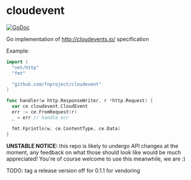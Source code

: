 # cloudevent

[![GoDoc](https://godoc.org/github.com/fnproject/cloudevent?status.svg)](https://godoc.org/github.com/fnproject/cloudevent)

Go implementation of http://cloudevents.io/ specification

Example:

```go
import (
  "net/http"
  "fmt"

  "github.com/fnproject/cloudevent"
)

func handler(w http.ResponseWriter, r *http.Request) {
  var ce cloudevent.CloudEvent
  err := ce.FromRequest(r)
  _ = err // handle err

  fmt.Fprintln(w, ce.ContentType, ce.Data)
}
```

__UNSTABLE NOTICE:__ this repo is likely to undergo API changes at the moment,
any feedback on what those should look like would be much appreciated! You're
of course welcome to use this meanwhile, we are :)

TODO: tag a release version off for 0.1.1 for vendoring
